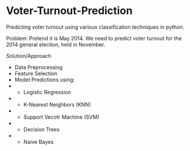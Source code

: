 # Voter-Turnout-Prediction
Predicting voter turnout using various classification techniques in python.

Problem: Pretend it is May 2014. We need to predict voter turnout for the 2014 general election, held in November.

Solution/Approach
- Data Preprocessing
- Feature Selection
- Model Predictions using:
- - Logistic Regression
- - K-Nearest Neighbors (KNN)
- - Support Vecotr Machine (SVM)
- - Decision Trees
- - Naive Bayes
